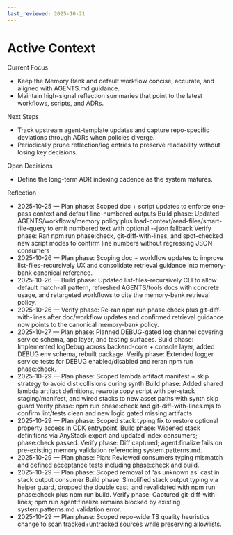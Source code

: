 ```yaml
---
last_reviewed: 2025-10-21
---
```


# Active Context

Current Focus

- Keep the Memory Bank and default workflow concise, accurate, and aligned with AGENTS.md guidance.
- Maintain high-signal reflection summaries that point to the latest workflows, scripts, and ADRs.

Next Steps

- Track upstream agent-template updates and capture repo-specific deviations through ADRs when policies diverge.
- Periodically prune reflection/log entries to preserve readability without losing key decisions.

Open Decisions

- Define the long-term ADR indexing cadence as the system matures.

Reflection

- 2025-10-25 — Plan phase: Scoped doc + script updates to enforce one-pass context and default line-numbered outputs
  Build phase: Updated AGENTS/workflows/memory policy plus load-context/read-files/smart-file-query to emit numbered text with optional --json fallback
  Verify phase: Ran npm run phase:check, git-diff-with-lines, and spot-checked new script modes to confirm line numbers without regressing JSON consumers
- 2025-10-26 — Plan phase: Scoping doc + workflow updates to improve list-files-recursively UX and consolidate retrieval guidance into memory-bank canonical reference.
- 2025-10-26 — Build phase: Updated list-files-recursively CLI to allow default match-all pattern, refreshed AGENTS/tools docs with concrete usage, and retargeted workflows to cite the memory-bank retrieval policy.
- 2025-10-26 — Verify phase: Re-ran npm run phase:check plus git-diff-with-lines after doc/workflow updates and confirmed retrieval guidance now points to the canonical memory-bank policy.
- 2025-10-27 — Plan phase: Planned DEBUG-gated log channel covering service schema, app layer, and testing surfaces.
  Build phase: Implemented logDebug across backend-core + console layer, added DEBUG env schema, rebuilt package.
  Verify phase: Extended logger service tests for DEBUG enabled/disabled and reran npm run phase:check.
- 2025-10-29 — Plan phase: Scoped lambda artifact manifest + skip strategy to avoid dist collisions during synth
  Build phase: Added shared lambda artifact definitions, rewrote copy script with per-stack staging/manifest, and wired stacks to new asset paths with synth skip guard
  Verify phase: npm run phase:check and git-diff-with-lines.mjs to confirm lint/tests clean and new logic gated missing artifacts
- 2025-10-29 — Plan phase: Scoped stack typing fix to restore optional property access in CDK entrypoint.
  Build phase: Widened stack definitions via AnyStack export and updated index consumers; phase:check passed.
  Verify phase: Diff captured; agent:finalize fails on pre-existing memory validation referencing system.patterns.md.
- 2025-10-29 — Plan phase: Plan: Reviewed consumers typing mismatch and defined acceptance tests including phase:check and build.
- 2025-10-29 — Plan phase: Scoped removal of 'as unknown as' cast in stack output consumer
  Build phase: Simplified stack output typing via helper guard, dropped the double cast, and revalidated with npm run phase:check plus npm run build.
  Verify phase: Captured git-diff-with-lines; npm run agent:finalize remains blocked by existing system.patterns.md validation error.
- 2025-10-29 — Plan phase: Scoped repo-wide TS quality heuristics change to scan tracked+untracked sources while preserving allowlists.
